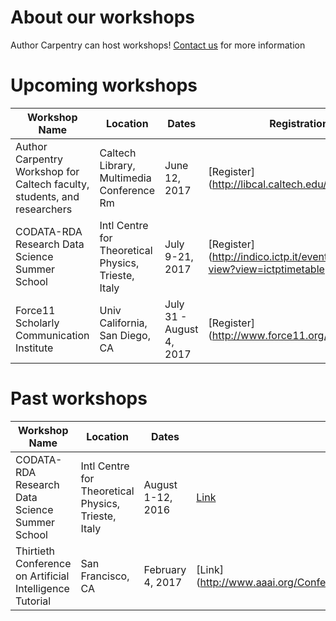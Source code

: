 # About our workshops

Author Carpentry can host workshops!  [Contact
us](mailto:authorcarpentry@library.caltech.edu) for more information

# Upcoming workshops

| Workshop Name | Location | Dates | Registration Link | Instructor(s) |
| ---- | ---- | --- | --- | --- |
| Author Carpentry Workshop for Caltech faculty, students, and researchers | Caltech Library, Multimedia Conference Rm | June 12, 2017 | [Register] (http://libcal.caltech.edu/event/3347086) | Karcher |
| CODATA-RDA Research Data Science Summer School | Intl Centre for Theoretical Physics, Trieste, Italy | July 9-21, 2017 | [Register] (http://indico.ictp.it/event/7974/other-view?view=ictptimetable) | Clement |
| Force11 Scholarly Communication Institute | Univ California, San Diego, CA | July 31 - August 4, 2017 | [Register] (http://www.force11.org/node/7786/#wt3) | Morrell, Clement, Karcher (lesson developer)

# Past workshops

| Workshop Name | Location | Dates | Link | Instructor(s) |
| --- | --- | --- | --- | --- | 
| CODATA-RDA Research Data Science Summer School | Intl Centre for Theoretical Physics, Trieste, Italy | August 1-12, 2016 | [Link](http://indico.ictp.it/event/7658/other-view?view=ictptimetable)| Clement |
| Thirtieth Conference on Artificial Intelligence Tutorial | San Francisco, CA | February 4, 2017 | [Link] (http://www.aaai.org/Conferences/AAAI/2017/aaai17tutorials.php#SA1) | Garijo, Gil, Clement |
